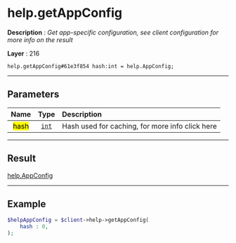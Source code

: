 # help.getAppConfig

**Description** : *Get app\-specific configuration, see client configuration for more info on the result*

**Layer** : 216

```tl
help.getAppConfig#61e3f854 hash:int = help.AppConfig;
```

---

## Parameters

| Name | Type | Description |
| :---: | :---: | :--- |
| <mark>hash</mark> | [`int`](type/int) | Hash used for caching, for more info click here |

---

## Result

[help.AppConfig](type/help.AppConfig)

---

## Example

```php
$helpAppConfig = $client->help->getAppConfig(
	hash : 0,
);
```